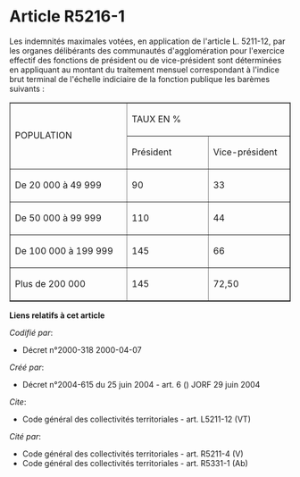 # Article R5216-1

Les indemnités maximales votées, en application de l'article L. 5211-12, par les organes délibérants des communautés
d'agglomération pour l'exercice effectif des fonctions de président ou de vice-président sont déterminées en appliquant au
montant du traitement mensuel correspondant à l'indice brut terminal de l'échelle indiciaire de la fonction publique les
barèmes suivants : 

<table align="center" border="1" cellpadding="0" cellspacing="0" width="378">
  <tbody>
    <tr>
      <td width="227" rowspan="2">

POPULATION 

</td>
      <td colspan="2" width="151">

TAUX EN % 

</td>
    </tr>
    <tr>
      <td width="151">

Président 

</td>
      <td width="151">

Vice-président 

</td>
    </tr>
    <tr>
      <td width="227" valign="top">

De 20 000 à 49 999 

</td>
      <td width="151" valign="top">

90 

</td>
      <td valign="top" width="151">

33 

</td>
    </tr>
    <tr>
      <td width="227" valign="top">

De 50 000 à 99 999 

</td>
      <td valign="top" width="151">

110 

</td>
      <td width="151" valign="top">

44 

</td>
    </tr>
    <tr>
      <td width="227" valign="top">

De 100 000 à 199 999 

</td>
      <td width="151" valign="top">

145 

</td>
      <td valign="top" width="151">

66 

</td>
    </tr>
    <tr>
      <td valign="top" width="227">

Plus de 200 000 

</td>
      <td valign="top" width="151">

145 

</td>
      <td valign="top" width="151">

72,50

</td>
    </tr>
  </tbody>
</table>

**Liens relatifs à cet article**

_Codifié par_:

  - Décret n°2000-318 2000-04-07

_Créé par_:

  - Décret n°2004-615 du 25 juin 2004 - art. 6 () JORF 29 juin 2004

_Cite_:

  - Code général des collectivités territoriales - art. L5211-12 (VT)

_Cité par_:

  - Code général des collectivités territoriales - art. R5211-4 (V)
  - Code général des collectivités territoriales - art. R5331-1 (Ab)
